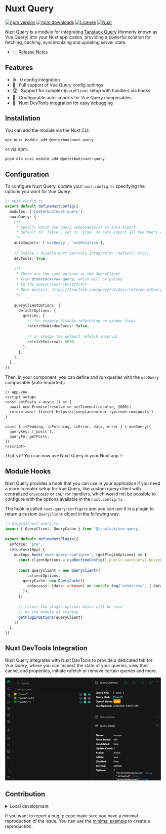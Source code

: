 # Nuxt Query

[![npm version][npm-version-src]][npm-version-href]
[![npm downloads][npm-downloads-src]][npm-downloads-href]
[![License][license-src]][license-href]
[![Nuxt][nuxt-src]][nuxt-href]

Nuxt Query is a module for integrating [Tanstack Query](https://tanstack.com/query/latest/docs/framework/vue/overview) (formerly known as Vue Query) into your Nuxt application, providing a powerful solution for fetching, caching, synchronizing and updating server state.

- [✨ &nbsp;Release Notes](/CHANGELOG.md)

## Features

<!-- Highlight some of the features your module provide here -->
- ⚙️ &nbsp; 0 config integration
- 💪 &nbsp; Full support of Vue Query config settings
- 🏆 &nbsp; Support for complex `QueryClient` setup with handlers via hooks
- 🤖 &nbsp; Configurable auto-imports for Vue Query composables
- 🧩 &nbsp; Nuxt DevTools integration for easy debugging

## Installation

You can add the module via the Nuxt CLI:

```bash
npx nuxi module add @peterbud/nuxt-query
```

or via npm:

```bash
pnpm dlx nuxi module add @peterbud/nuxt-query
```

## Configuration

To configure Nuxt Query, update your `nuxt.config.ts` specifying the options you want for Vue Query:

```typescript
// nuxt.config.ts
export default defineNuxtConfig({
  modules: ['@peterbud/nuxt-query'],
  nuxtQuery: {
    /**
     * Specify which Vue Query composable(s) to auto-import
     * Default to `false`, set to `true` to auto-import all Vue Query composables
     */
    autoImports: ['useQuery', 'useMutation'],

    // Enable / disable Nuxt DevTools integration (default: true).
    devtools: true,

    /**
     * These are the same options as the QueryClient 
     * from @tanstack/vue-query, which will be passed 
     * to the QueryClient constructor
     * More details: https://tanstack.com/query/v5/docs/reference/QueryClient
     */
    
    queryClientOptions: {
      defaultOptions: {
        queries: {
          // for example disable refetching on window focus
          refetchOnWindowFocus: false,

          // or change the default refetch interval
          refetchInterval: 5000,
        },
      },
    },
  },
})
```

Then, in your component, you can define and run queries with the `useQuery` composable (auto-imported):

```vue
// app.vue
<script setup>
const getPosts = async () => {
  await new Promise(resolve => setTimeout(resolve, 2000))
  return await $fetch('https://jsonplaceholder.typicode.com/posts')
}

const { isPending, isFetching, isError, data, error } = useQuery({
  queryKey: ['posts'],
  queryFn: getPosts,
})
</script>
```

That's it! You can now use Nuxt Query in your Nuxt app ✨

## Module Hooks

Nuxt Query provides a hook that you can use in your application if you need a more complex setup for Vue Query, like custom query client with centralized `onSuccess` or `onError` handlers, which would not be possible to configure with the options available in the `nuxt.config.ts`.

The hook is called `nuxt-query:configure` and you can use it in a plugin to return a custom `QueryClient` object in the following way:

```typescript
// plugins/nuxt-query.ts
import { QueryClient, QueryCache } from '@tanstack/vue-query'

export default defineNuxtPlugin({
  enforce: 'pre',
  setup(nuxtApp) {
    nuxtApp.hook('nuxt-query:configure', (getPluginOptions) => {
      const clientOptions = useRuntimeConfig().public.nuxtQuery?.queryClientOptions || {}

      const queryClient = new QueryClient({
        ...clientOptions,
        queryCache: new QueryCache({
          onSuccess: (data: unknown) => console.log('onSuccess', { data }),
        }),
      })

      // return the plugin options which will be used
      // by the module at startup
      getPluginOptions(queryClient)
    })
  },
})
```

## Nuxt DevTools Integration

Nuxt Query integrates with Nuxt DevTools to provide a dedicated tab for Vue Query, where you can inspect the state of your queries, view their cache, and properties, initiate refetch or remove certain queries and more.

![Nuxt DevTools](assets/devtools.png)

## Contribution

<details>
  <summary>Local development</summary>
  
  ```bash
  # Install dependencies
  npm install
  
  # Generate type stubs
  npm run dev:prepare
  
  # Develop with the playground
  npm run dev:client
  
  # Build the playground
  npm run dev:build
  
  # Run ESLint
  npm run lint
  
  # Run Vitest
  npm run test
  npm run test:watch
  
  # Build the module
  npm run build

  # Release new version
  npm run release
  ```

</details>

If you want to report a bug, please make sure you have a minimal reproduction of the issue. You can use the [minimal example](https://stackblitz.com/github/peterbud/nuxt-query/tree/main/examples/minimal?title=Nuxt-Query%20Minimal%20Example) to create a reproduction.

<!-- Badges -->
[npm-version-src]: https://img.shields.io/npm/v/@peterbud/nuxt-query/latest.svg?style=flat&colorA=020420&colorB=00DC82
[npm-version-href]: https://npmjs.com/package/@peterbud/nuxt-query

[npm-downloads-src]: https://img.shields.io/npm/dm/@peterbud/nuxt-query.svg?style=flat&colorA=020420&colorB=00DC82
[npm-downloads-href]: https://npm.chart.dev/@peterbud/nuxt-query

[license-src]: https://img.shields.io/npm/l/@peterbud/nuxt-query.svg?style=flat&colorA=020420&colorB=00DC82
[license-href]: https://npmjs.com/package/@peterbud/nuxt-query

[nuxt-src]: https://img.shields.io/badge/Nuxt-020420?logo=nuxt.js
[nuxt-href]: https://nuxt.com
